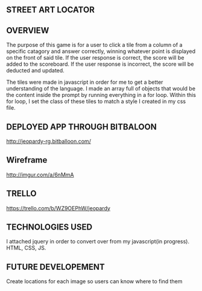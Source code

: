 STREET ART LOCATOR
-----------------



OVERVIEW
-----------------
The purpose of this game is for a user to click a tile from a column of a specific catagory and answer correctly, winning whatever point is displayed on the front of said tile.
If the user response is correct, the score will be added to the scoreboard.
If the user response is incorrect, the score will be deducted and updated.

The tiles were made in javascript in order for me to get a better understanding of the language.
I made an array full of objects that would be the content inside the prompt by running everything in a for loop.
Within this for loop, I set the class of these tiles to match a style I created in my css file.



DEPLOYED APP THROUGH BITBALOON 
-----------------
http://jeopardy-rg.bitballoon.com/



Wireframe
-----------------
http://imgur.com/a/6nMmA



TRELLO
-----------------
https://trello.com/b/WZ9OEPhW/jeopardy



TECHNOLOGIES USED
-----------------
I attached jquery in order to convert over from my javascript(in progress).
HTML, CSS, JS.



FUTURE DEVELOPEMENT
-----------------
Create locations for each image so users can know where to find them 
<br>